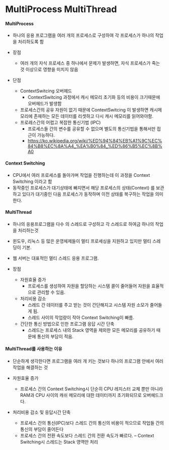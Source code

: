 # MultiProcess MultiThread

#### MultiProcess
- 하나의 응용 프로그램을 여러 개의 프로세스로 구성하여 각 프로세스가 하나의 작업을 처리하도록 함

- 장점
    - 여러 개의 자식 프로세스 중 하나에서 문제가 발생하면, 자식 프로세스가 죽는 것 이상으로 영향을 미치지 않음
- 단점
    - ContextSwitcing 오버헤드
        - ContextSwitcing 과정에서 캐시 메모리 초기화 등의 비용이 크기때문에 오버헤드가 발생함
    - 프로세스간의 공유 자원이 없기 때문에 ContextSwitcing 이 발생하면 캐시메모리에 존재하는 모든 데이터를 리셋하고 다시 캐시 메모리를 읽어와야함.
    - 프로레스간의 어렵고 복잡한 통신기법 (IPC)
        - 프로세스들 간의 변수를 공유할 수 없으며 별도의 통신기법을 통해서만 접근이 가능하다.
        - https://ko.wikipedia.org/wiki/%ED%94%84%EB%A1%9C%EC%84%B8%EC%8A%A4_%EA%B0%84_%ED%86%B5%EC%8B%A0

#### Context Switching
- CPU에서 여러 프로세스를 돌아가며 작업을 진행하는데 이 과정을 Context Switching 이라고 함
- 동작중인 프로세스가 대기상태에 빠지면서 해당 프로세스의 상태(Context) 를 보관하고 있다가 대기중인 다음 프로세스가 동작하며 이전 상태를 복구하는 작업을 의미한다.

#### MultiThread
- 하나의 응용프로그램을 다수 의 스레드로 구성하고 각 스레드로 하여금 하나의 작업을 처리하는것
- 윈도우, 리눅스 등 많은 운영체제들이 멀티 프로세싱을 지원하고 있지만 멀티 스레딩이 기본.
- 웹 서버는 대표적인 멀티 스레드 응용 프로그램.

- 장점
    - 자원효율 증가
        - 프로세스를 생성하여 자원을 할당하는 시스템 콜이 줄어들어 자원을 효율적으로 관리할 수 있음.
    - 처리비용 감소
        - 스레드 간 데이터를 주고 받는 것이 간단해지고 시스템 자원 소모가 줄어들게 됨.
        - 스레드 사이의 작업량이 작아 Context Switching이 빠름.
    - 간단한 통신 방법으로 인한 프로그램 응답 시간 단축
        - 스레드는 프로세스 내의 Stack 영역을 제외한 모든 메모리를 공유하기 때문에 통신의 부담이 적음.

#### MultiThread를 사용하는 이유
- 단순하게 생각한다면 프로그램을 여러 개 키는 것보다 하나의 프로그램 안에서 여러 작업을 해결하는 것

- 자원효율 증가
    - 프로세스 간의 Context Switching시 단순히 CPU 레지스터 교체 뿐만 아니라 RAM과 CPU 사이의 캐쉬 메모리에 대한 데이터까지 초기화되므로 오버헤드크다.

- 처리비용 감소 및 응답시간 단축
    - 프로세스 간의 통신(IPC)보다 스레드 간의 통신의 비용이 적으므로 작업들 간의 통신의 부담이 줄어든다
    - 프로세스 간의 전환 속도보다 스레드 간의 전환 속도가 빠르다.
        – Context Switching시 스레드는 Stack 영역만 처리

